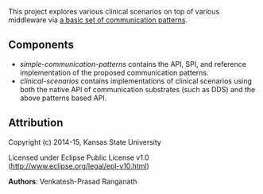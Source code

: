 This project explores various clinical scenarios on top of various middleware
via [a basic set of communication
patterns](https://bitbucket.org/rvprasad/clinical-scenarios/downloads/mdd4ms.pdf).

## Components

* *simple-communication-patterns* contains the API, SPI, and reference
  implementation of the proposed communication patterns.
* *clinical-scenarios* contains implementations of clinical scenarios using
  both the native API of communication substrates (such as DDS) and the above
  patterns based API.

## Attribution

Copyright (c) 2014-15, Kansas State University

Licensed under Eclipse Public License v1.0  (http://www.eclipse.org/legal/epl-v10.html)

**Authors**: Venkatesh-Prasad Ranganath
